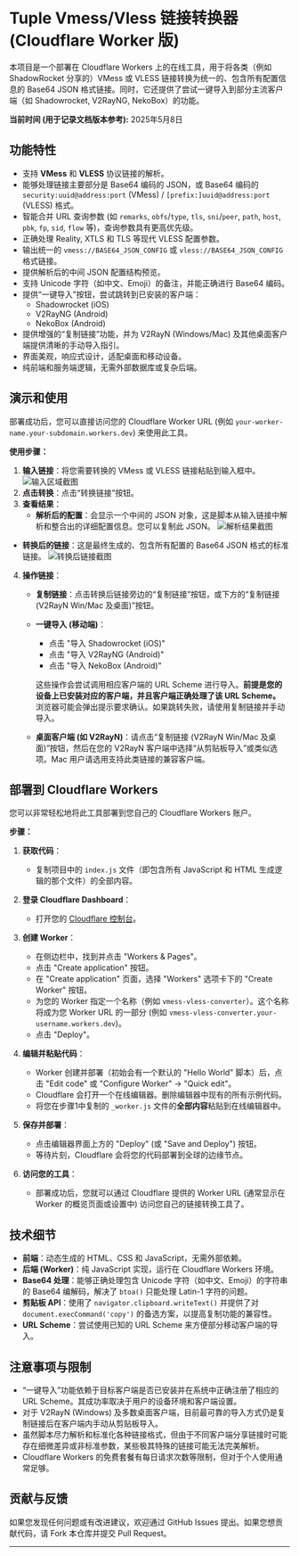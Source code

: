 # Tuple Vmess/Vless 链接转换器 (Cloudflare Worker 版)

本项目是一个部署在 Cloudflare Workers 上的在线工具，用于将各类（例如 ShadowRocket 分享的）VMess 或 VLESS 链接转换为统一的、包含所有配置信息的 Base64 JSON 格式链接。同时，它还提供了尝试一键导入到部分主流客户端（如 Shadowrocket, V2RayNG, NekoBox）的功能。

**当前时间 (用于记录文档版本参考):** 2025年5月8日

## 功能特性

-   支持 **VMess** 和 **VLESS** 协议链接的解析。
-   能够处理链接主要部分是 Base64 编码的 JSON，或 Base64 编码的 `security:uuid@address:port` (VMess) / `[prefix:]uuid@address:port` (VLESS) 格式。
-   智能合并 URL 查询参数 (如 `remarks`, `obfs`/`type`, `tls`, `sni`/`peer`, `path`, `host`, `pbk`, `fp`, `sid`, `flow` 等)，查询参数具有更高优先级。
-   正确处理 Reality, XTLS 和 TLS 等现代 VLESS 配置参数。
-   输出统一的 `vmess://BASE64_JSON_CONFIG` 或 `vless://BASE64_JSON_CONFIG` 格式链接。
-   提供解析后的中间 JSON 配置结构预览。
-   支持 Unicode 字符（如中文、Emoji）的备注，并能正确进行 Base64 编码。
-   提供“一键导入”按钮，尝试跳转到已安装的客户端：
    -   Shadowrocket (iOS)
    -   V2RayNG (Android)
    -   NekoBox (Android)
-   提供增强的“复制链接”功能，并为 V2RayN (Windows/Mac) 及其他桌面客户端提供清晰的手动导入指引。
-   界面美观，响应式设计，适配桌面和移动设备。
-   纯前端和服务端逻辑，无需外部数据库或复杂后端。

## 演示和使用

部署成功后，您可以直接访问您的 Cloudflare Worker URL (例如 `your-worker-name.your-subdomain.workers.dev`) 来使用此工具。

**使用步骤：**

1.  **输入链接**：将您需要转换的 VMess 或 VLESS 链接粘贴到输入框中。
    ![输入区域截图](https://github.com/user-attachments/assets/380d3fd2-b6b9-446a-91c6-f0fdea82582a)
 2.  **点击转换**：点击“转换链接”按钮。
3.  **查看结果**：
    * **解析后的配置**：会显示一个中间的 JSON 对象，这是脚本从输入链接中解析和整合出的详细配置信息。您可以复制此 JSON。
        ![解析结果截图](https://github.com/user-attachments/assets/171b7bf4-477f-433b-9552-acdcab1aa3ec)
 * **转换后的链接**：这是最终生成的、包含所有配置的 Base64 JSON 格式的标准链接。
        ![转换后链接截图](https://github.com/user-attachments/assets/753caaed-a57c-4067-af69-792b20199f86)
 4. **操作链接**：
    * **复制链接**：点击转换后链接旁边的“复制链接”按钮，或下方的“复制链接 (V2RayN Win/Mac 及桌面)”按钮。
    * **一键导入 (移动端)**：
        * 点击 "导入 Shadowrocket (iOS)"
        * 点击 "导入 V2RayNG (Android)"
        * 点击 "导入 NekoBox (Android)"

        这些操作会尝试调用相应客户端的 URL Scheme 进行导入。**前提是您的设备上已安装对应的客户端，并且客户端正确处理了该 URL Scheme。** 浏览器可能会弹出提示要求确认。如果跳转失败，请使用复制链接并手动导入。
    * **桌面客户端 (如 V2RayN)**：请点击“复制链接 (V2RayN Win/Mac 及桌面)”按钮，然后在您的 V2RayN 客户端中选择“从剪贴板导入”或类似选项。Mac 用户请选用支持此类链接的兼容客户端。

## 部署到 Cloudflare Workers

您可以非常轻松地将此工具部署到您自己的 Cloudflare Workers 账户。

**步骤：**

1.  **获取代码**：
    * 复制项目中的 `index.js` 文件（即包含所有 JavaScript 和 HTML 生成逻辑的那个文件）的全部内容。

2.  **登录 Cloudflare Dashboard**：
    * 打开您的 [Cloudflare 控制台](https://dash.cloudflare.com/)。

3.  **创建 Worker**：
    * 在侧边栏中，找到并点击 "Workers & Pages"。
    * 点击 "Create application" 按钮。
    * 在 "Create application" 页面，选择 "Workers" 选项卡下的 "Create Worker" 按钮。
    * 为您的 Worker 指定一个名称（例如 `vmess-vless-converter`）。这个名称将成为您 Worker URL 的一部分 (例如 `vmess-vless-converter.your-username.workers.dev`)。
    * 点击 "Deploy"。

4.  **编辑并粘贴代码**：
    * Worker 创建并部署（初始会有一个默认的 "Hello World" 脚本）后，点击 "Edit code" 或 "Configure Worker" -> "Quick edit"。
    * Cloudflare 会打开一个在线编辑器。删除编辑器中现有的所有示例代码。
    * 将您在步骤1中复制的 `_worker.js` 文件的**全部内容**粘贴到在线编辑器中。

5.  **保存并部署**：
    * 点击编辑器界面上方的 "Deploy" (或 "Save and Deploy") 按钮。
    * 等待片刻，Cloudflare 会将您的代码部署到全球的边缘节点。

6.  **访问您的工具**：
    * 部署成功后，您就可以通过 Cloudflare 提供的 Worker URL (通常显示在 Worker 的概览页面或设置中) 访问您自己的链接转换工具了。

## 技术细节

* **前端**：动态生成的 HTML、CSS 和 JavaScript，无需外部依赖。
* **后端 (Worker)**：纯 JavaScript 实现，运行在 Cloudflare Workers 环境。
* **Base64 处理**：能够正确处理包含 Unicode 字符（如中文、Emoji）的字符串的 Base64 编解码，解决了 `btoa()` 只能处理 Latin-1 字符的问题。
* **剪贴板 API**：使用了 `navigator.clipboard.writeText()` 并提供了对 `document.execCommand('copy')` 的备选方案，以提高复制功能的兼容性。
* **URL Scheme**：尝试使用已知的 URL Scheme 来方便部分移动客户端的导入。

## 注意事项与限制

* “一键导入”功能依赖于目标客户端是否已安装并在系统中正确注册了相应的 URL Scheme。其成功率取决于用户的设备环境和客户端设置。
* 对于 V2RayN (Windows) 及多数桌面客户端，目前最可靠的导入方式仍是复制链接后在客户端内手动从剪贴板导入。
* 虽然脚本尽力解析和标准化各种链接格式，但由于不同客户端分享链接时可能存在细微差异或非标准参数，某些极其特殊的链接可能无法完美解析。
* Cloudflare Workers 的免费套餐有每日请求次数等限制，但对于个人使用通常足够。

## 贡献与反馈

如果您发现任何问题或有改进建议，欢迎通过 GitHub Issues 提出。如果您想贡献代码，请 Fork 本仓库并提交 Pull Request。

---

